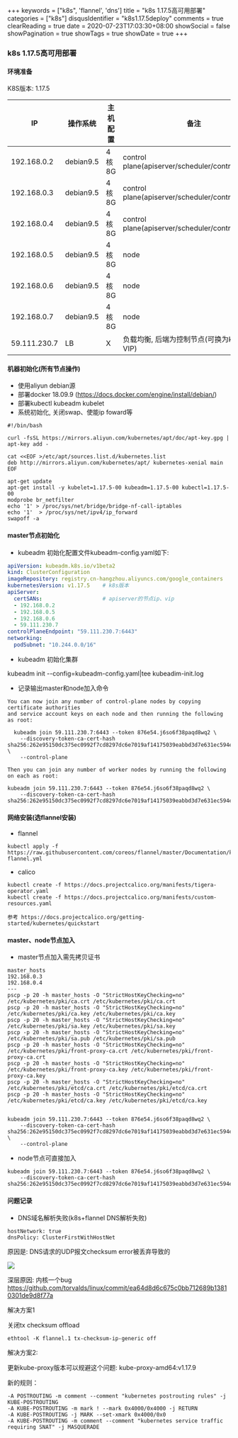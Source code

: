 +++
keywords = ["k8s", 'flannel', 'dns']
title = "k8s 1.17.5高可用部署"
categories = ["k8s"]
disqusIdentifier = "k8s1.17.5deploy"
comments = true
clearReading = true
date = 2020-07-23T17:03:30+08:00 
showSocial = false
showPagination = true
showTags = true
showDate = true
+++


### k8s 1.17.5高可用部署

#### 环境准备

K8S版本: 1.17.5


IP|操作系统|主机配置| 备注
----|----|----|----
192.168.0.2|debian9.5|4核8G|control plane(apiserver/scheduler/controller/etcd)
192.168.0.3|debian9.5|4核8G|control plane(apiserver/scheduler/controller/etcd)
192.168.0.4|debian9.5|4核8G|control plane(apiserver/scheduler/controller/etcd)
192.168.0.5|debian9.5|4核8G|node
192.168.0.6|debian9.5|4核8G|node
192.168.0.7|debian9.5|4核8G|node
59.111.230.7| LB | X | 负载均衡, 后端为控制节点(可换为keepalived VIP)

#### 机器初始化(所有节点操作)

- 使用aliyun debian源
- 部署docker 18.09.9 (https://docs.docker.com/engine/install/debian/)
- 部署kubectl kubeadm kubelet
- 系统初始化, 关闭swap、使能ip foward等

```
#!/bin/bash

curl -fsSL https://mirrors.aliyun.com/kubernetes/apt/doc/apt-key.gpg | apt-key add -

cat <<EOF >/etc/apt/sources.list.d/kubernetes.list
deb http://mirrors.aliyun.com/kubernetes/apt/ kubernetes-xenial main
EOF

apt-get update
apt-get install -y kubelet=1.17.5-00 kubeadm=1.17.5-00 kubectl=1.17.5-00
modprobe br_netfilter
echo '1' > /proc/sys/net/bridge/bridge-nf-call-iptables
echo '1'  > /proc/sys/net/ipv4/ip_forward
swapoff -a
```

#### master节点初始化

- kubeadm 初始化配置文件kubeadm-config.yaml如下:

```yaml
apiVersion: kubeadm.k8s.io/v1beta2
kind: ClusterConfiguration
imageRepository: registry.cn-hangzhou.aliyuncs.com/google_containers
kubernetesVersion: v1.17.5    # k8s版本
apiServer:
  certSANs:                   # apiserver的节点ip、vip
  - 192.168.0.2
  - 192.168.0.5
  - 192.168.0.6
  - 59.111.230.7
controlPlaneEndpoint: "59.111.230.7:6443"
networking:
  podSubnet: "10.244.0.0/16"
```

- kubeadm 初始化集群

kubeadm init --config=kubeadm-config.yaml|tee kubeadim-init.log

- 记录输出master和node加入命令

```
You can now join any number of control-plane nodes by copying certificate authorities
and service account keys on each node and then running the following as root:

  kubeadm join 59.111.230.7:6443 --token 876e54.j6so6f38paqd8wq2 \
    --discovery-token-ca-cert-hash sha256:262e95150dc375ec0992f7cd8297dc6e7019af14175039eabbd3d7e631ec594e \
    --control-plane

Then you can join any number of worker nodes by running the following on each as root:

kubeadm join 59.111.230.7:6443 --token 876e54.j6so6f38paqd8wq2 \
    --discovery-token-ca-cert-hash sha256:262e95150dc375ec0992f7cd8297dc6e7019af14175039eabbd3d7e631ec594e
```

#### 网络安装(选flannel安装) 

- flannel

```
kubectl apply -f https://raw.githubusercontent.com/coreos/flannel/master/Documentation/kube-flannel.yml
```

- calico

```
kubectl create -f https://docs.projectcalico.org/manifests/tigera-operator.yaml
kubectl create -f https://docs.projectcalico.org/manifests/custom-resources.yaml

参考 https://docs.projectcalico.org/getting-started/kubernetes/quickstart
```

#### master、node节点加入

- master节点加入需先拷贝证书

```
master_hosts
192.168.0.3
192.168.0.4
---
pscp -p 20 -h master_hosts -O "StrictHostKeyChecking=no" /etc/kubernetes/pki/ca.crt /etc/kubernetes/pki/ca.crt
pscp -p 20 -h master_hosts -O "StrictHostKeyChecking=no" /etc/kubernetes/pki/ca.key /etc/kubernetes/pki/ca.key
pscp -p 20 -h master_hosts -O "StrictHostKeyChecking=no" /etc/kubernetes/pki/sa.key /etc/kubernetes/pki/sa.key
pscp -p 20 -h master_hosts -O "StrictHostKeyChecking=no" /etc/kubernetes/pki/sa.pub /etc/kubernetes/pki/sa.pub
pscp -p 20 -h master_hosts -O "StrictHostKeyChecking=no" /etc/kubernetes/pki/front-proxy-ca.crt /etc/kubernetes/pki/front-proxy-ca.crt
pscp -p 20 -h master_hosts -O "StrictHostKeyChecking=no" /etc/kubernetes/pki/front-proxy-ca.key /etc/kubernetes/pki/front-proxy-ca.key
pscp -p 20 -h master_hosts -O "StrictHostKeyChecking=no" /etc/kubernetes/pki/etcd/ca.crt /etc/kubernetes/pki/etcd/ca.crt
pscp -p 20 -h master_hosts -O "StrictHostKeyChecking=no" /etc/kubernetes/pki/etcd/ca.key /etc/kubernetes/pki/etcd/ca.key


kubeadm join 59.111.230.7:6443 --token 876e54.j6so6f38paqd8wq2 \
    --discovery-token-ca-cert-hash sha256:262e95150dc375ec0992f7cd8297dc6e7019af14175039eabbd3d7e631ec594e \
    --control-plane    
```

- node节点可直接加入

```
kubeadm join 59.111.230.7:6443 --token 876e54.j6so6f38paqd8wq2 \
    --discovery-token-ca-cert-hash sha256:262e95150dc375ec0992f7cd8297dc6e7019af14175039eabbd3d7e631ec594e
```

#### 问题记录

- DNS域名解析失败(k8s+flannel DNS解析失败)

```
hostNetwork: true
dnsPolicy: ClusterFirstWithHostNet
```

原因是: DNS请求的UDP报文checksum error被丢弃导致的

![](/images/dnsError.jpg)


深层原因: 内核一个bug https://github.com/torvalds/linux/commit/ea64d8d6c675c0bb712689b13810301de9d8f77a


解决方案1

关闭tx checksum offload

```
ethtool -K flannel.1 tx-checksum-ip-generic off
```

解决方案2:

更新kube-proxy版本可以规避这个问题: kube-proxy-amd64:v1.17.9

新的规则：

```
-A POSTROUTING -m comment --comment "kubernetes postrouting rules" -j KUBE-POSTROUTING
-A KUBE-POSTROUTING -m mark ! --mark 0x4000/0x4000 -j RETURN
-A KUBE-POSTROUTING -j MARK --set-xmark 0x4000/0x0
-A KUBE-POSTROUTING -m comment --comment "kubernetes service traffic requiring SNAT" -j MASQUERADE
```
